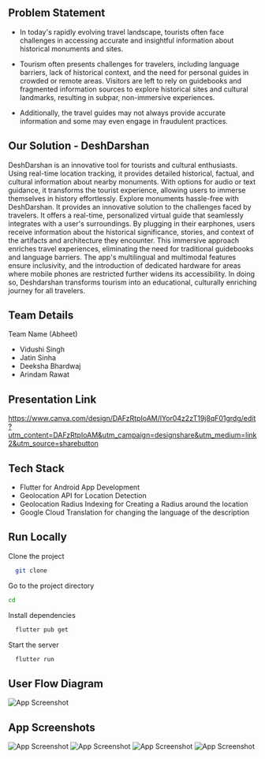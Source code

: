 ## Problem Statement

- In today's rapidly evolving travel landscape, tourists often face challenges in accessing accurate and insightful information about historical monuments and sites.

- Tourism often presents challenges for travelers, including language barriers, lack of historical context, and the need for personal guides in crowded or remote areas. Visitors are left to rely on guidebooks and fragmented information sources to explore historical sites and cultural landmarks, resulting in subpar, non-immersive experiences.

- Additionally, the travel guides may not always provide accurate information and some may even engage in fraudulent practices.
## Our Solution - DeshDarshan

DeshDarshan is an innovative tool for tourists and cultural enthusiasts. Using real-time location tracking, it provides detailed historical, factual, and cultural information about nearby monuments. With options for audio or text guidance, it transforms the tourist experience, allowing users to immerse themselves in history effortlessly. Explore monuments hassle-free with DeshDarshan. It provides an innovative solution to the challenges faced by travelers. It offers a real-time, personalized virtual guide that seamlessly integrates with a user's surroundings. By plugging in their earphones, users receive information about the historical significance, stories, and context of the artifacts and architecture they encounter. This immersive approach enriches travel experiences, eliminating the need for traditional guidebooks and language barriers. The app's multilingual and multimodal features ensure inclusivity, and the introduction of dedicated hardware for areas where mobile phones are restricted further widens its accessibility. In doing so, Deshdarshan transforms tourism into an educational, culturally enriching journey for all travelers.

## Team Details

Team Name (Abheet)

- Vidushi Singh
- Jatin Sinha
- Deeksha Bhardwaj
- Arindam Rawat

## Presentation Link

https://www.canva.com/design/DAFzRtpIoAM/lYor04z2zT19j8qF01grdg/edit?utm_content=DAFzRtpIoAM&utm_campaign=designshare&utm_medium=link2&utm_source=sharebutton

## Tech Stack

- Flutter for Android App Development
- Geolocation API for Location Detection
- Geolocation Radius Indexing for Creating a Radius around the location
- Google Cloud Translation for changing the language of the description


## Run Locally

Clone the project

```bash
  git clone
```

Go to the project directory

```bash
cd
```

Install dependencies

```bash
  flutter pub get
```

Start the server

```bash
  flutter run
```

## User Flow Diagram

![App Screenshot](https://i.ibb.co/tsCvM5F/Whats-App-Image-2023-11-05-at-9-20-38-AM.jpg)

## App Screenshots

![App Screenshot](https://i.ibb.co/mcxsrHZ/pic4.jpg)
![App Screenshot](https://i.ibb.co/GMHCZVL/pic3.jpg)
![App Screenshot](https://i.ibb.co/0j77n7Q/pic2.jpg)
![App Screenshot](https://i.ibb.co/zs2rb1T/pic1.jpg)
